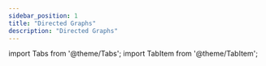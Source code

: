 ```yaml
---
sidebar_position: 1
title: "Directed Graphs"
description: "Directed Graphs"
---
```


import Tabs from '@theme/Tabs';
import TabItem from '@theme/TabItem';

